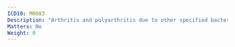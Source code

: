 ```yaml
---
ICD10: M0083
Description: "Arthritis and polyarthritis due to other specified bacterial agents: Forearm"
Matters: No
Weight: 0
---
```


